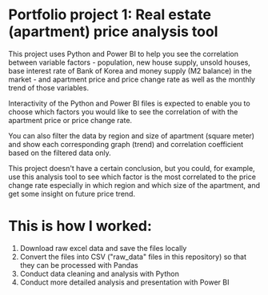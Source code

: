 # Portfolio project 1: Real estate (apartment) price analysis tool

This project uses Python and Power BI to help you see the correlation between variable factors - population, new house supply, unsold houses, base interest rate of Bank of Korea and money supply (M2 balance) in the market - and apartment price and price change rate as well as the monthly trend of those variables.

Interactivity of the Python and Power BI files is expected to enable you to choose which factors you would like to see the correlation of with the apartment price or price change rate.

You can also filter the data by region and size of apartment (square meter) and show each corresponding graph (trend) and correlation coefficient based on the filtered data only.

This project doesn't have a certain conclusion, but you could, for example, use this analysis tool to see which factor is the most correlated to the price change rate especially in which region and which size of the apartment, and get some insight on future price trend.

# This is how I worked:

1. Download raw excel data and save the files locally
2. Convert the files into CSV ("raw_data" files in this repository) so that they can be processed with Pandas
3. Conduct data cleaning and analysis with Python
4. Conduct more detailed analysis and presentation with Power BI
